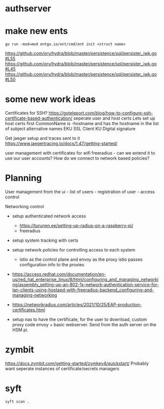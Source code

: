 # authserver

# make new ents
```
go run -mod=mod entgo.io/ent/cmd/ent init <struct name>
```
https://github.com/ory/hydra/blob/master/persistence/sql/persister_jwk.go#L55
https://github.com/ory/hydra/blob/master/persistence/sql/persister_jwk.go#L45
https://github.com/ory/hydra/blob/master/persistence/sql/persister_jwk.go#L50


# some new work ideas
Certificates for SSH?
https://goteleport.com/blog/how-to-configure-ssh-certificate-based-authentication/
seperate user and host certs
Lets set up host certs first
CommonName is <service>-hostname and has the hostname in the list of subject alternative names
EKU SSL Client KU Digital signature

Get jaeger setup and traces sent to it
https://www.jaegertracing.io/docs/1.47/getting-started/

user management with certificates for wifi
freeradius - can we extend it to use our user accounts? How do we connect to network based policies?


# Planning
User management from the ui
    - list of users
    - registration of user
    - access control

Networking control
- setup authenticated network access
    - https://turunen.ee/setting-up-radius-on-a-raspberry-pi/
    - freeradius
- setup system tracking with certs
- setup network policies for controlling access to each system
    - istio as the control plane and envoy as the proxy istio passes configuration info to the proxies
- https://access.redhat.com/documentation/en-us/red_hat_enterprise_linux/8/html/configuring_and_managing_networking/assembly_setting-up-an-802-1x-network-authentication-service-for-lan-clients-using-hostapd-with-freeradius-backend_configuring-and-managing-networking
- https://networkradius.com/articles/2021/10/25/EAP-production-certificates.html


- setup nas to have the certificate, for the user to download, custom proxy code envoy + basic webserver. Send from the auth server on the HSM pi.

# zymbit
https://docs.zymbit.com/getting-started/zymkey4/quickstart/
Probably want seperate instances of certificate/secrets managers

# syft
`syft scan .`